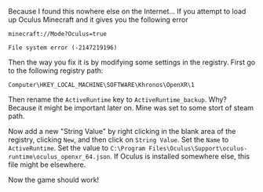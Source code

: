 Because I found this nowhere else on the Internet... If you attempt to load up Oculus Minecraft and it gives you the following error

```
minecraft://Mode?Oculus=true

File system error (-2147219196)
```

Then the way you fix it is by modifying some settings in the registry. First go to the following registry path:

```
Computer\HKEY_LOCAL_MACHINE\SOFTWARE\Khronos\OpenXR\1
```

Then rename the `ActiveRuntime` key to `ActiveRuntime_backup`. Why? Because it might be important later on. Mine was set to some stort of steam path.

Now add a new "String Value" by right clicking in the blank area of the registry, clicking `New`, and then click on `String Value`. Set the `Name` to `ActiveRuntime`. Set the value to `C:\Program Files\Oculus\Support\oculus-runtime\oculus_openxr_64.json`. If Oculus is installed somewhere else, this file might be elsewhere.

Now the game should work!
